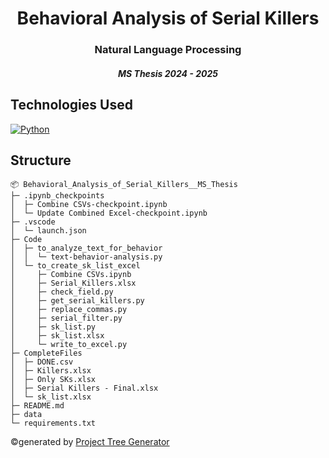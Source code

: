 <div align="center">
  <h1 align="center">Behavioral Analysis of Serial Killers</h1>
  <h3 align="center">Natural Language Processing</h3>
  <h5 align="center">MS Thesis 2024 - 2025</h5>
</div>

## Technologies Used
[![Python](https://img.shields.io/badge/python-3670A0?style=for-the-badge&logo=python&logoColor=ffdd54)](https://www.python.org/)

## Structure
```
📦 Behavioral_Analysis_of_Serial_Killers__MS_Thesis
├─ .ipynb_checkpoints
│  ├─ Combine CSVs-checkpoint.ipynb
│  └─ Update Combined Excel-checkpoint.ipynb
├─ .vscode
│  └─ launch.json
├─ Code
│  ├─ to_analyze_text_for_behavior
│  │  └─ text-behavior-analysis.py
│  └─ to_create_sk_list_excel
│     ├─ Combine CSVs.ipynb
│     ├─ Serial_Killers.xlsx
│     ├─ check_field.py
│     ├─ get_serial_killers.py
│     ├─ replace_commas.py
│     ├─ serial_filter.py
│     ├─ sk_list.py
│     ├─ sk_list.xlsx
│     └─ write_to_excel.py
├─ CompleteFiles
│  ├─ DONE.csv
│  ├─ Killers.xlsx
│  ├─ Only SKs.xlsx
│  ├─ Serial Killers - Final.xlsx
│  └─ sk_list.xlsx
├─ README.md
├─ data
└─ requirements.txt
```
©generated by [Project Tree Generator](https://woochanleee.github.io/project-tree-generator)
